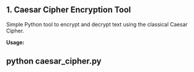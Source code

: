 ## 1. Caesar Cipher Encryption Tool

Simple Python tool to encrypt and decrypt text using the classical Caesar Cipher.

**Usage:**
## python caesar_cipher.py
